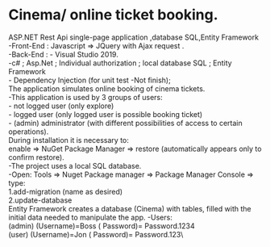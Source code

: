 # Cinema/ online ticket booking.
ASP.NET Rest Api single-page application ,database SQL,Entity Framework\
-Front-End : Javascript => JQuery    with     Ajax request .\
-Back-End : - Visual Studio 2019.\
                 -c# ;  Asp.Net ; Individual authorization ; local database SQL ; Entity Framework \
                 - Dependency Injection (for unit test -Not finish);\
 The application simulates online booking  of cinema tickets.\
 -This application is used by 3 groups of users: \
            -  not logged  user (only explore)\
           - logged  user (only logged user is possible booking ticket)\
           - (admin)  administrator (with different possibilities of access to certain operations). \
  During installation it is necessary to:\
 enable => NuGet Package Manager => restore (automatically appears only to confirm restore).\
 -The project uses a local SQL database.\
 -Open: Tools => Nuget Package manager => Package Manager Console
=> type:\
          1.add-migration (name as desired)\
          2.update-database\
Entity Framework creates a database (Cinema) with tables, filled with the initial data needed to manipulate the app. -Users: \
(admin) (Username)=Boss     ( Password)= Password.1234\
(user)     (Username)=Jon       ( Password)= Password.123\



